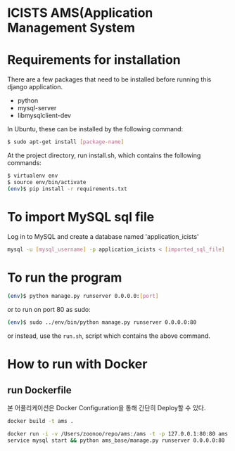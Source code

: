 ICISTS AMS(Application Management System
==============================

# Requirements for installation #
There are a few packages that need to be installed before running this django application. 

* python
* mysql-server
* libmysqlclient-dev

In Ubuntu, these can be installed by the following command:

```sh
$ sudo apt-get install [package-name]
```

At the project directory, run install.sh, which contains the following commands:
```sh
$ virtualenv env
$ source env/bin/activate
(env)$ pip install -r requirements.txt
```

# To import MySQL sql file #
Log in to MySQL and create a database named 'application_icists'
```sh
mysql -u [mysql_username] -p application_icists < [imported_sql_file]
```

# To run the program #
```sh
(env)$ python manage.py runserver 0.0.0.0:[port]
```

or to run on port 80 as sudo:
```sh
(env)$ sudo ../env/bin/python manage.py runserver 0.0.0.0:80
```

or instead, use the `run.sh`, script which contains the above command.




# How to run with Docker #

## run Dockerfile ##

본 어플리케이션은 Docker Configuration을 통해 간단히 Deploy할 수 있다.

```sh
docker build -t ams .

docker run -i -v /Users/zoonoo/repo/ams:/ams -t -p 127.0.0.1:80:80 ams \
service mysql start && python ams_base/manage.py runserver 0.0.0.0:80
```
